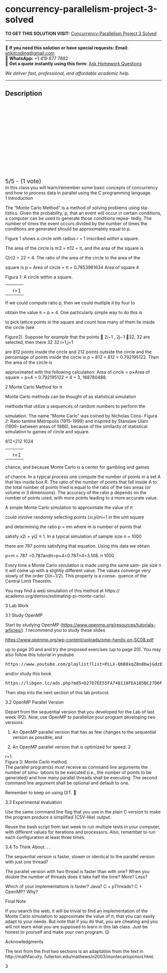 # concurrency-parallelism-project-3-solved
**TO GET THIS SOLUTION VISIT:** [Concurrency-Parallelism Project 3 Solved](https://www.ankitcodinghub.com/product/concurrency-parallelism-project-3-solved/)


---

📩 **If you need this solution or have special requests:** **Email:** ankitcoding@gmail.com  
📱 **WhatsApp:** +1 419 877 7882  
📄 **Get a quote instantly using this form:** [Ask Homework Questions](https://www.ankitcodinghub.com/services/ask-homework-questions/)

*We deliver fast, professional, and affordable academic help.*

---

<h2>Description</h2>



<div class="kk-star-ratings kksr-auto kksr-align-center kksr-valign-top" data-payload="{&quot;align&quot;:&quot;center&quot;,&quot;id&quot;:&quot;94284&quot;,&quot;slug&quot;:&quot;default&quot;,&quot;valign&quot;:&quot;top&quot;,&quot;ignore&quot;:&quot;&quot;,&quot;reference&quot;:&quot;auto&quot;,&quot;class&quot;:&quot;&quot;,&quot;count&quot;:&quot;1&quot;,&quot;legendonly&quot;:&quot;&quot;,&quot;readonly&quot;:&quot;&quot;,&quot;score&quot;:&quot;5&quot;,&quot;starsonly&quot;:&quot;&quot;,&quot;best&quot;:&quot;5&quot;,&quot;gap&quot;:&quot;4&quot;,&quot;greet&quot;:&quot;Rate this product&quot;,&quot;legend&quot;:&quot;5\/5 - (1 vote)&quot;,&quot;size&quot;:&quot;24&quot;,&quot;title&quot;:&quot;Concurrency-Parallelism Project 3 Solved&quot;,&quot;width&quot;:&quot;138&quot;,&quot;_legend&quot;:&quot;{score}\/{best} - ({count} {votes})&quot;,&quot;font_factor&quot;:&quot;1.25&quot;}">

<div class="kksr-stars">

<div class="kksr-stars-inactive">
            <div class="kksr-star" data-star="1" style="padding-right: 4px">


<div class="kksr-icon" style="width: 24px; height: 24px;"></div>
        </div>
            <div class="kksr-star" data-star="2" style="padding-right: 4px">


<div class="kksr-icon" style="width: 24px; height: 24px;"></div>
        </div>
            <div class="kksr-star" data-star="3" style="padding-right: 4px">


<div class="kksr-icon" style="width: 24px; height: 24px;"></div>
        </div>
            <div class="kksr-star" data-star="4" style="padding-right: 4px">


<div class="kksr-icon" style="width: 24px; height: 24px;"></div>
        </div>
            <div class="kksr-star" data-star="5" style="padding-right: 4px">


<div class="kksr-icon" style="width: 24px; height: 24px;"></div>
        </div>
    </div>

<div class="kksr-stars-active" style="width: 138px;">
            <div class="kksr-star" style="padding-right: 4px">


<div class="kksr-icon" style="width: 24px; height: 24px;"></div>
        </div>
            <div class="kksr-star" style="padding-right: 4px">


<div class="kksr-icon" style="width: 24px; height: 24px;"></div>
        </div>
            <div class="kksr-star" style="padding-right: 4px">


<div class="kksr-icon" style="width: 24px; height: 24px;"></div>
        </div>
            <div class="kksr-star" style="padding-right: 4px">


<div class="kksr-icon" style="width: 24px; height: 24px;"></div>
        </div>
            <div class="kksr-star" style="padding-right: 4px">


<div class="kksr-icon" style="width: 24px; height: 24px;"></div>
        </div>
    </div>
</div>


<div class="kksr-legend" style="font-size: 19.2px;">
            5/5 - (1 vote)    </div>
    </div>
<div class="page" title="Page 1">
<div class="layoutArea">
<div class="column">
In this class you will learn/remember some basic concepts of concurrency and how to process data in parallel using the C programming language.

</div>
</div>
<div class="layoutArea">
<div class="column">
1 Introduction

The “Monte Carlo Method” is a method of solving problems using sta- tistics. Given the probability, p, that an event will occur in certain conditions, a computer can be used to generate those conditions repea- tedly. The number of times the event occurs divided by the number of times the conditions are generated should be approximately equal to p.

Figure 1 shows a circle with radius r = 1 inscribed within a square.

The area of the circle is πr2 = π12 = π, and the area of the square is

(2r)2 = 22 = 4. The ratio of the area of the circle to the area of the

square is p = Area of circle = π = 0.7853981634 Area of square 4

</div>
<div class="column">
Figura 1: A circle within a square.

</div>
</div>
<table>
<tbody>
<tr>
<td></td>
<td></td>
</tr>
<tr>
<td></td>
<td>
<div class="layoutArea">
<div class="column">
r=1

</div>
</div>
</td>
</tr>
</tbody>
</table>
<div class="layoutArea">
<div class="column">
If we could compute ratio p, then we could multiple it by four to

obtain the value π = p × 4. One particularly simple way to do this is

to pick lattice points in the square and count how many of them lie inside the circle (see

Figure2). Suppose for example that the points 􏰋 2i−1 , 2j−1 􏰌32, 32 are selected, then there 32 32 i=1,j=1

are 812 points inside the circle and 212 points outside the circle and the percentage of points inside the circle is p = 812 = 812 = 0.792195122. Then the area of the circle is

approximated with the following calculation: Area of circle = p×Area of square = p×4 = 0.792195122 × 4 = 3, 168780488.

2 Monte Carlo Method for π

Monte Carlo methods can be thought of as statistical simulation

methods that utilize a sequences of random numbers to perform the

simulation. The name “Monte Carlo” was coined by Nicholas Cons- Figura 2: Ratio tantine Metropolis (1915-1999) and inspired by Stanslaw Ulam (1909- between areas of 1986), because of the similarity of statistical simulation to games of circle and square.

</div>
</div>
<div class="layoutArea">
<div class="column">
812+212 1024

</div>
</div>
<table>
<tbody>
<tr>
<td></td>
<td></td>
</tr>
<tr>
<td></td>
<td>
<div class="layoutArea">
<div class="column">
r=1

</div>
</div>
</td>
</tr>
</tbody>
</table>
</div>
<div class="page" title="Page 2">
<div class="section">
<div class="layoutArea">
<div class="column">
chance, and because Monte Carlo is a center for gambling and games

of chance. In a typical process one compute the number of points in a set A that lies inside box R. The ratio of the number of points that fall inside A to the total number of points tried is equal to the ratio of the two areas (or volume in 3 dimensions). The accuracy of the ratio p depends on the number of points used, with more points leading to a more accurate value.

A simple Monte Carlo simulation to approximate the value of π

could involve randomly selecting points (xi,yi)ni=1 in the unit square

and determining the ratio p = mn where m is number of points that

satisfy x2i + yi2 ≤ 1. In a typical simulation of sample size n = 1000

there are 787 points satisfying that equation. Using this data we obtain

p=m = 787 =0.787andπ=p×4=0.787×4=3.148. n 1000

Every time a Monte Carlo simulation is made using the same sam- ple size n it will come up with a slightly different value. The values converge very slowly of the order O(n−1/2). This property is a conse- quence of the Central Limit Theorem.

You may find a web simulation of this method at https:// academo.org/demos/estimating-pi-monte-carlo/.

3 Lab Work

3.1 Study OpenMP

Start by studying OpenMP (https://www.openmp.org/resources/tutorials-articles/). I recommend you to study these slides

https://www.openmp.org/wp-content/uploads/omp-hands-on-SC08.pdf

up to page 20 and and try the proposed exercises (up to page 20). You may also follow this tutorial in youtube

<pre>https://www.youtube.com/playlist?list=PLLX-Q6B8xqZ8n8bwjGdzBJ25X2utwnoEG
</pre>
and/or study this book

<pre>https://libgen.lc/ads.php?md5=D27D7EE55FA748118FEA185BC27D6FB5
</pre>
Then step into the next section of this lab protocol.

3.2 OpenMP Parallel Version

Depart from the sequential version that you developed for the Lab of last week (P2). Now, use OpenMP to parallelize your program developing two versions:

1. An OpenMP parallel version that has as few changes to the sequential version as possible; and

2. An OpenMP parallel version that is optimized for speed. 2

</div>
</div>
<div class="layoutArea">
<div class="column">
r=1

</div>
</div>
<div class="layoutArea">
<div class="column">
Figura 3: Monte Carlo method.

</div>
</div>
</div>
</div>
<div class="page" title="Page 3">
<div class="layoutArea">
<div class="column">
The parallel program(s) must receive as command line arguments the number of simu- lations to be executed (i.e., the number of points to be generated) and how many parallel threads shall be executing. The second command line argument shall be optional and default to one.

Remember to keep on using GIT. 🙂

3.3 Experimental evaluation

Use the same command line flag that you use in the plain C version to make the program produce a simplified (CSV-like) output.

Reuse the bash script from last week to run multiple tests in your computer, with different values for iterations and processors. Also, remember to run each configuration at least three times.

3.4 To Think About. . .

The sequential version is faster, slower or identical to the parallel version with just one thread?

The parallel version with two thread is faster than with one? When you double the number of threads does it take half the time? More? Less?

Which of your implementations is faster? Java? C + pThreads? C + OpenMP? Why?

Final Note

If you search the web, it will be trivial to find an implementation of the Monte Carlo simulation to approximate the value of π, that you can easily adapt to your needs. But note that if you do that, you are cheating and you will not learn what you are supposed to learn in this lab class. Just be honest to yourself and make your own program. 😉

Acknowledgments

The text from the first two sections is an adaptation from the text in http://mathfaculty. fullerton.edu/mathews/n2003/montecarlopimod.html.

</div>
</div>
<div class="layoutArea">
<div class="column">
3

</div>
</div>
</div>

